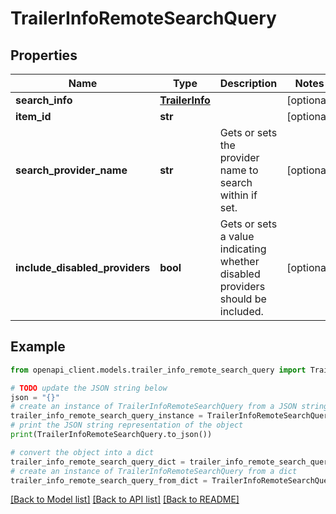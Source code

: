 # TrailerInfoRemoteSearchQuery


## Properties

Name | Type | Description | Notes
------------ | ------------- | ------------- | -------------
**search_info** | [**TrailerInfo**](TrailerInfo.md) |  | [optional] 
**item_id** | **str** |  | [optional] 
**search_provider_name** | **str** | Gets or sets the provider name to search within if set. | [optional] 
**include_disabled_providers** | **bool** | Gets or sets a value indicating whether disabled providers should be included. | [optional] 

## Example

```python
from openapi_client.models.trailer_info_remote_search_query import TrailerInfoRemoteSearchQuery

# TODO update the JSON string below
json = "{}"
# create an instance of TrailerInfoRemoteSearchQuery from a JSON string
trailer_info_remote_search_query_instance = TrailerInfoRemoteSearchQuery.from_json(json)
# print the JSON string representation of the object
print(TrailerInfoRemoteSearchQuery.to_json())

# convert the object into a dict
trailer_info_remote_search_query_dict = trailer_info_remote_search_query_instance.to_dict()
# create an instance of TrailerInfoRemoteSearchQuery from a dict
trailer_info_remote_search_query_from_dict = TrailerInfoRemoteSearchQuery.from_dict(trailer_info_remote_search_query_dict)
```
[[Back to Model list]](../README.md#documentation-for-models) [[Back to API list]](../README.md#documentation-for-api-endpoints) [[Back to README]](../README.md)


